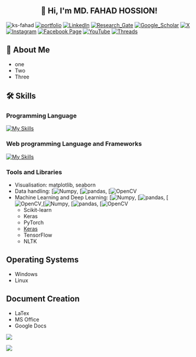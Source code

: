 <h2 align='center'>👋 Hi, I'm MD. FAHAD HOSSION! </h2> 

<img src="https://komarev.com/ghpvc/?username=ks-fahad&label=Profile%20Views&color=1DBF73&style=for-the-badge" alt="ks-fahad" /> [![portfolio](https://img.shields.io/badge/Portfolio-255E63?style=for-the-badge&logo=About.me&logoColor=white)](https://ks-fahad.vercel.app/) [![LinkedIn](https://img.shields.io/badge/LinkedIn-0077B5?style=for-the-badge&logo=linkedin&logoColor=white)](https://www.linkedin.com/in/ks-fahad) [![Research_Gate](https://img.shields.io/badge/Research_Gate-00CCBB.svg?&style=for-the-badge&logo=ResearchGate&logoColor=white)]()
[![Google_Scholar](https://img.shields.io/badge/Google_Scholar-4285F4?style=for-the-badge&logo=google-scholar&logoColor=white)]() [![X](https://img.shields.io/badge/X-000000?style=for-the-badge&logo=x&logoColor=white)](https://x.com/KSFahadSellf) [![Instagram](https://img.shields.io/badge/Instagram-purple?style=for-the-badge&logo=instagram&logoColor=white)](https://www.instagram.com/ksfahad.self/)    [![Facebook Page](https://img.shields.io/badge/Facebook_page-1877F2?style=for-the-badge&logo=facebook&logoColor=white)](https://www.facebook.com/profile.php?id=61564227922898) [![YouTube](https://img.shields.io/badge/YouTube-E60023?style=for-the-badge&logo=youtube&logoColor=white)](https://www.youtube.com/@KSFahad) [![Threads](https://img.shields.io/badge/Threads-000000?style=for-the-badge&logo=Threads&logoColor=white)](https://www.threads.net/@ksfahad.self)

## 🚀 About Me
- one
- Two
- Three

## 🛠 Skills

### Programming Language
[![My Skills](https://skillicons.dev/icons?i=py,java,c,cpp,bash,mysql)](https://skillicons.dev)

### Web programming Language and Frameworks
[![My Skills](https://skillicons.dev/icons?i=html,css,bootstrap,js,php,nextjs,django)](https://skillicons.dev)

### Tools and Libraries
- Visualisation: matplotlib, seaborn
- Data handling: [![Numpy](https://img.shields.io/badge/Numpy-777BB4?style=for-the-badge&logo=numpy&logoColor=white), [![pandas](https://img.shields.io/badge/Pandas-2C2D72?style=for-the-badge&logo=pandas&logoColor=white), [![OpenCV](https://img.shields.io/badge/OpenCV-27338e?style=for-the-badge&logo=OpenCV&logoColor=white)
- Machine Learning and Deep Learning: [![Numpy](https://img.shields.io/badge/Numpy-777BB4?style=for-the-badge&logo=numpy&logoColor=white), [![pandas](https://img.shields.io/badge/Pandas-2C2D72?style=for-the-badge&logo=pandas&logoColor=white), [![OpenCV](https://img.shields.io/badge/OpenCV-27338e?style=for-the-badge&logo=OpenCV&logoColor=white),[![Numpy](https://img.shields.io/badge/Numpy-777BB4?style=for-the-badge&logo=numpy&logoColor=white), [![pandas](https://img.shields.io/badge/Pandas-2C2D72?style=for-the-badge&logo=pandas&logoColor=white), [![OpenCV](https://img.shields.io/badge/OpenCV-27338e?style=for-the-badge&logo=OpenCV&logoColor=white)
  - Scikit-learn
  - Keras
  - PyTorch
  - [Keras](https://img.shields.io/badge/Keras-FF0000?style=for-the-badge&logo=keras&logoColor=white)
  - TensorFlow
  - NLTK

## Operating Systems
- Windows
- Linux

## Document Creation
- LaTex
- MS Office
- Google Docs


![](https://github-profile-trophy.vercel.app/?username=ks-fahad)

![](https://github-readme-activity-graph.vercel.app/graph?username=ks-fahad&theme=react-dark)
